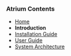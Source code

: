 ### Atrium Contents
* [Home](https://github.com/onfsdn/atrium-docs/wiki)
* **Introduction**
* [Installation Guide](https://github.com/onfsdn/atrium-docs/wiki/Installation-Guide-ONOS-Based-Fabric-16A)
* [User Guide](https://github.com/onfsdn/atrium-docs/wiki/User-Guide-ONOS-Based-Fabric-16A)
* [System Architecture](https://github.com/onfsdn/atrium-docs/wiki/System-Architecture-Guide-ONOS-Based-Fabric-16A)

	